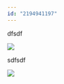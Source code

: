 ```yaml
---
id: "2194941197"
---
```

dfsdf



![](https://res.cloudinary.com/lisbon1231/image/upload/v1617789383/PkpiQD0DVXg_hjdkca.jpg)

sdfsdf

![](https://res.cloudinary.com/lisbon1231/image/upload/v1617790271/iGECZYfJVeo_ruzlbf.jpg)